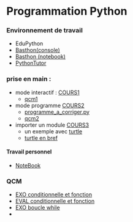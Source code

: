
# Programmation Python
### Environnement de travail
* EduPython
* [Basthon(console)](https://console.basthon.fr/) 
* [Basthon (notebook)](https://notebook.basthon.fr/)
* [PythonTutor](https://pythontutor.com/visualize.html#mode=edit)

### prise en main :
* mode interactif : [COURS1](1ModeConsole.ipynb)
  * [qcm1](https://genumsi.inria.fr/qcm.php?h=3f244e65686cc52b39b500c18b46e613)
* mode programme  [COURS2](2ModeProgramme.ipynb)
  * [programme_a_corriger.py](programme_a_corriger.py)
  * [qcm2](https://genumsi.inria.fr/qcm.php?h=000f3605e6f18e8d777c5fe12773d128)
* importer un module [COURS3](3ImportationModule.ipynb)
  * un exemple avec [turtle](https://console.basthon.fr/?script=eJzLzC3ILypRKCktKslJ5eXi5YKw9NJSNAwNDDTh_JzUtBINSyQBdAXp-SX5GrpAIR2IMFwiJT8vVUMTAK4sHzw)
  * [turtle en bref](turtle-en-bref.pdf)

#### Travail personnel
* [NoteBook](TRAVAIL_PERSONNEL_S0.ipynb)

### QCM
- [EXO conditionnelle et fonction](https://genumsi.inria.fr/qcm.php?h=c736b09abc521b31a192a0bcb0b79656)
- [EVAL conditionnelle et fonction](https://genumsi.inria.fr/qcm.php?h=063c8c6e72448a20177bbcfe5188a883)
- [EXO boucle while](https://genumsi.inria.fr/qcm.php?h=9fbd4811aa4c10ca67f6685932770585)
- [EVAL boucle while]: # (https://genumsi.inria.fr/qcm.php?h=d5d4f5f45dcc7275dcd474bdc686d104)
